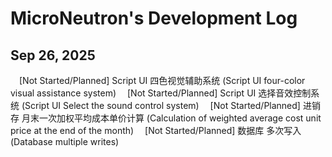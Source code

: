 # MicroNeutron's Development Log

## Sep 26, 2025
&emsp;[Not Started/Planned] Script UI 四色视觉辅助系统 (Script UI four-color visual assistance system)
&emsp;[Not Started/Planned] Script UI 选择音效控制系统 (Script UI Select the sound control system)
&emsp;[Not Started/Planned] 进销存 月末一次加权平均成本单价计算 (Calculation of weighted average cost unit price at the end of the month)
&emsp;[Not Started/Planned] 数据库 多次写入 (Database multiple writes)
